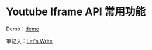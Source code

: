 # Youtube Iframe API 常用功能

Demo：[demo](https://letswritetw.github.io/letswrite-youtube-iframe-api/)

筆記文：[Let's Write](https://letswrite.tw/youtube-iframe-api/)
